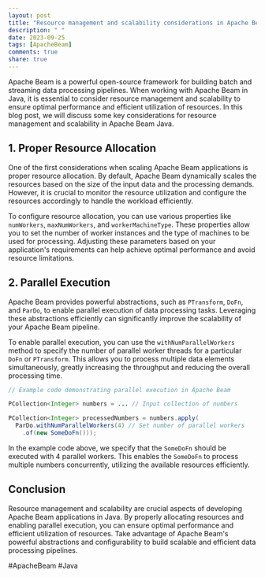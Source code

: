 ```yaml
---
layout: post
title: "Resource management and scalability considerations in Apache Beam Java"
description: " "
date: 2023-09-25
tags: [ApacheBeam]
comments: true
share: true
---
```


Apache Beam is a powerful open-source framework for building batch and streaming data processing pipelines. When working with Apache Beam in Java, it is essential to consider resource management and scalability to ensure optimal performance and efficient utilization of resources. In this blog post, we will discuss some key considerations for resource management and scalability in Apache Beam Java.

## 1. Proper Resource Allocation

One of the first considerations when scaling Apache Beam applications is proper resource allocation. By default, Apache Beam dynamically scales the resources based on the size of the input data and the processing demands. However, it is crucial to monitor the resource utilization and configure the resources accordingly to handle the workload efficiently.

To configure resource allocation, you can use various properties like `numWorkers`, `maxNumWorkers`, and `workerMachineType`. These properties allow you to set the number of worker instances and the type of machines to be used for processing. Adjusting these parameters based on your application's requirements can help achieve optimal performance and avoid resource limitations.

## 2. Parallel Execution

Apache Beam provides powerful abstractions, such as `PTransform`, `DoFn`, and `ParDo`, to enable parallel execution of data processing tasks. Leveraging these abstractions efficiently can significantly improve the scalability of your Apache Beam pipeline.

To enable parallel execution, you can use the `withNumParallelWorkers` method to specify the number of parallel worker threads for a particular `DoFn` or `PTransform`. This allows you to process multiple data elements simultaneously, greatly increasing the throughput and reducing the overall processing time.

```java
// Example code demonstrating parallel execution in Apache Beam

PCollection<Integer> numbers = ... // Input collection of numbers

PCollection<Integer> processedNumbers = numbers.apply(
  ParDo.withNumParallelWorkers(4) // Set number of parallel workers
    .of(new SomeDoFn()));

```

In the example code above, we specify that the `SomeDoFn` should be executed with 4 parallel workers. This enables the `SomeDoFn` to process multiple numbers concurrently, utilizing the available resources efficiently.

## Conclusion

Resource management and scalability are crucial aspects of developing Apache Beam applications in Java. By properly allocating resources and enabling parallel execution, you can ensure optimal performance and efficient utilization of resources. Take advantage of Apache Beam's powerful abstractions and configurability to build scalable and efficient data processing pipelines.

#ApacheBeam #Java